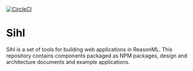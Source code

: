 [![CircleCI](https://circleci.com/gh/oxidizing/sihl.svg?style=svg&circle-token=1bd6f0745de660fcdd463dbe017a67d6c8229447)](https://circleci.com/gh/oxidizing/sihl)

# Sihl

Sihl is a set of tools for building web applications in ReasonML. This repository contains components packaged as NPM packages, design and architecture documents and example applications.
